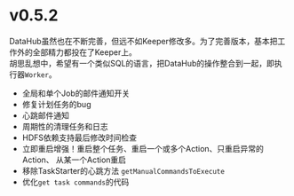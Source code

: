 
# v0.5.2

DataHub虽然也在不断完善，但远不如Keeper修改多。为了完善版本，基本把工作外的全部精力都投在了Keeper上。  
胡思乱想中，希望有一个类似SQL的语言，把DataHub的操作整合到一起，即执行器`Worker`。

* 全局和单个Job的邮件通知开关
* 修复计划任务的bug
* 心跳邮件通知
* 周期性的清理任务和日志
* HDFS依赖支持最后修改时间检查
* 立即重启增强！重启整个任务、重启一个或多个Action、只重启异常的Action、    从某一个Action重启
* 移除TaskStarter的心跳方法 `getManualCommandsToExecute`
* 优化`get task commands`的代码